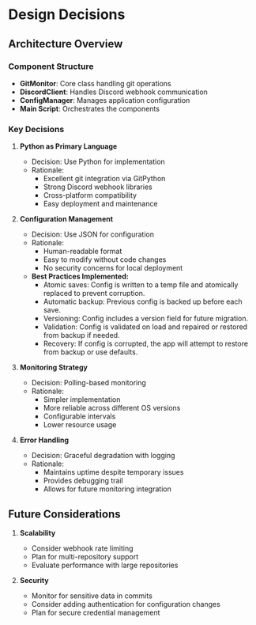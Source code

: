 # Design Decisions

## Architecture Overview

### Component Structure
- **GitMonitor**: Core class handling git operations
- **DiscordClient**: Handles Discord webhook communication
- **ConfigManager**: Manages application configuration
- **Main Script**: Orchestrates the components

### Key Decisions

1. **Python as Primary Language**
   - Decision: Use Python for implementation
   - Rationale: 
     - Excellent git integration via GitPython
     - Strong Discord webhook libraries
     - Cross-platform compatibility
     - Easy deployment and maintenance

2. **Configuration Management**
   - Decision: Use JSON for configuration
   - Rationale:
     - Human-readable format
     - Easy to modify without code changes
     - No security concerns for local deployment
   - **Best Practices Implemented:**
     - Atomic saves: Config is written to a temp file and atomically replaced to prevent corruption.
     - Automatic backup: Previous config is backed up before each save.
     - Versioning: Config includes a version field for future migration.
     - Validation: Config is validated on load and repaired or restored from backup if needed.
     - Recovery: If config is corrupted, the app will attempt to restore from backup or use defaults.

3. **Monitoring Strategy**
   - Decision: Polling-based monitoring
   - Rationale:
     - Simpler implementation
     - More reliable across different OS versions
     - Configurable intervals
     - Lower resource usage

4. **Error Handling**
   - Decision: Graceful degradation with logging
   - Rationale:
     - Maintains uptime despite temporary issues
     - Provides debugging trail
     - Allows for future monitoring integration

## Future Considerations

1. **Scalability**
   - Consider webhook rate limiting
   - Plan for multi-repository support
   - Evaluate performance with large repositories

2. **Security**
   - Monitor for sensitive data in commits
   - Consider adding authentication for configuration changes
   - Plan for secure credential management 